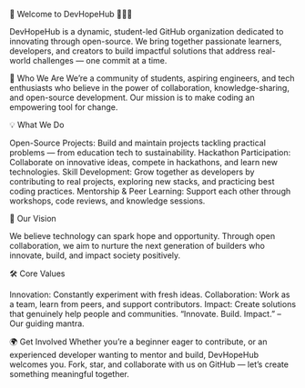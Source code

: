 🌟 Welcome to DevHopeHub 👨‍💻🚀

DevHopeHub is a dynamic, student-led GitHub organization dedicated to innovating through open-source. We bring together passionate learners, developers, and creators to build impactful solutions that address real-world challenges — one commit at a time.

🌱 Who We Are
We’re a community of students, aspiring engineers, and tech enthusiasts who believe in the power of collaboration, knowledge-sharing, and open-source development. Our mission is to make coding an empowering tool for change.

💡 What We Do

Open-Source Projects: Build and maintain projects tackling practical problems — from education tech to sustainability.
Hackathon Participation: Collaborate on innovative ideas, compete in hackathons, and learn new technologies.
Skill Development: Grow together as developers by contributing to real projects, exploring new stacks, and practicing best coding practices.
Mentorship & Peer Learning: Support each other through workshops, code reviews, and knowledge sessions.

🚀 Our Vision

We believe technology can spark hope and opportunity. Through open collaboration, we aim to nurture the next generation of builders who innovate, build, and impact society positively.

🛠 Core Values

Innovation: Constantly experiment with fresh ideas.
Collaboration: Work as a team, learn from peers, and support contributors.
Impact: Create solutions that genuinely help people and communities.
“Innovate. Build. Impact.” – Our guiding mantra.

🌍 Get Involved
Whether you’re a beginner eager to contribute, or an experienced developer wanting to mentor and build, DevHopeHub welcomes you. Fork, star, and collaborate with us on GitHub — let’s create something meaningful together.

